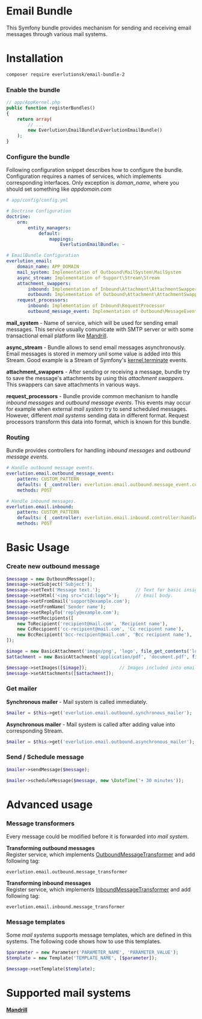 # Email Bundle

This Symfony bundle provides mechanism for sending and receiving email messages through various mail systems.


# Installation

```sh
composer require everlutionsk/email-bundle-2
```


### Enable the bundle

```php
// app/AppKernel.php
public function registerBundles()
{
    return array(
        // ...
        new Everlution\EmailBundle\EverlutionEmailBundle()
    );
}
```


### Configure the bundle

Following configuration snippet describes how to configure the bundle. Configuration requires a names of services, which implements corresponding interfaces. Only exception is *doman_name*, where you should set something like *appdomain.com*

```yml
# app/config/config.yml

# Doctrine Configuration
doctrine:
    orm:
        entity_managers:
            default:
                mappings:
                    EverlutionEmailBundle: ~

# EmailBundle Configuration
everlution_email:
    domain_name: APP_DOMAIN
    mail_system: Implementation of Outbound\MailSystem\MailSystem
    async_stream: Implementation of Support\Stream\Stream
    attachment_swappers:
        inbound: Implementation of Inbound\Attachment\AttachmentSwapper
        outbound: Implementation of Outbound\Attachment\AttachmentSwapper
    request_processors:
        inbound: Implementation of Inbound\RequestProcessor
        outbound_message_event: Implementation of Outbound\MessageEvent\RequestProcessor
```

**mail_system** - Name of service, which will be used for sending email messages. This service usually comunicate with SMTP server or with some transactional email platform like [Mandrill](https://www.mandrill.com/).

**async_stream** - Bundle allows to send email messages asynchronously. Email messages is stored in memory unil some value is added into this Stream. Good example is a Stream of Symfony's [kernel.terminate](http://symfony.com/doc/current/components/http_kernel/introduction.html#the-kernel-terminate-event) events.

**attachment_swappers** - After sending or receiving a message, bundle try to save the message's attachments by using this *attachment swappers*. This swappers can save attachments in various ways.

**request_processors** - Bundle provide common mechanism to handle *inbound messages* and *outbound message events*. This events may occur for example when external *mail system* try to send scheduled messages. However, different *mail systems* sending data in different format. Request processors transform this data into format, which is known for this bundle.

### Routing

Bundle provides controllers for handling *inbound messages* and *outbound message events*.

```yml
# Handle outbound message events.
everlution.email.outbound_message_event:
    pattern: CUSTOM_PATTERN
    defaults: { _controller: everlution.email.outbound.message_event.controller:handleMessageEvent }
    methods: POST

# Handle inbound messages.
everlution.email.inbound:
    pattern: CUSTOM_PATTERN
    defaults: { _controller: everlution.email.inbound.controller:handleInbound }
    methods: POST
```

# Basic Usage

### Create new outbound message

```php
$message = new OutboundMessage();
$message->setSubject('Subject');
$message->setText('Message text.');             // Text for basic insight in email client.
$message->setHtml('<img src="cid:logo">');      // Email body.
$message->setFromEmail('support@example.com');
$message->setFromName('Sender name');
$message->setReplyTo('reply@example.com');
$message->setRecipients([
    new ToRecipient('recipient@mail.com', 'Recipient name'),
    new CcRecipient('cc-recipient@mail.com', 'Cc recipient name'),
    new BccRecipient('bcc-recipient@mail.com', 'Bcc recipient name'),
]);

$image = new BasicAttachment('image/png', 'logo', file_get_contents('logo.png'));
$attachment = new BasicAttachment('application/pdf', 'document.pdf', file_get_contents('document.pdf'));

$message->setImages([$image]);            // Images included into email body. 
$message->setAttachments([$attachment]);
```

### Get mailer

**Synchronous mailer** - Mail system is called immediately.
```php
$mailer = $this->get('everlution.email.outbound.synchronous_mailer');
```

**Asynchronous mailer** - Mail system is called after adding value into corresponding Stream.
```php
$mailer = $this->get('everlution.email.outbound.asynchronous_mailer');
```

### Send / Schedule message
```php
$mailer->sendMessage($message);
```

```php
$mailer->scheduleMessage($message, new \DateTime('+ 30 minutes'));
```

# Advanced usage

### Message transformers
Every message could be modified before it is forwarded into *mail system*.

**Transforming outbound messages**<br>
Register service, which implements [OutboundMessageTransformer](Outbound/Message/OutboundMessageTransformer.php) and add following tag:
```
everlution.email.outbound.message_transformer
```

**Transforming inbound messages**<br>
Register service, which implements [InboundMessageTransformer](Inbound/Message/InboundMessageTransformer.php) and add following tag:
```
everlution.email.inbound.message_transformer
```
### Message templates
Some *mail systems* supports message templates, which are defined in this systems. The following code shows how to use this templates.
```php
$parameter = new Parameter('PARAMETER_NAME', 'PARAMETER_VALUE');
$template = new Template('TEMPLATE_NAME', [$parameter]);

$message->setTemplate($template);
```

# Supported mail systems
[**Mandrill**](https://github.com/everlutionsk/MandrillBundle)